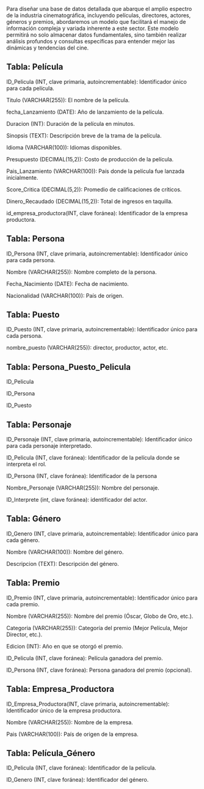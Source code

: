 Para diseñar una base de datos detallada que abarque el amplio espectro de la industria cinematográfica, incluyendo películas, directores, actores, géneros y premios, abordaremos un modelo que facilitará el manejo de información compleja y variada inherente a este sector. Este modelo permitirá no solo almacenar datos fundamentales, sino también realizar análisis profundos y consultas específicas para entender mejor las dinámicas y tendencias del cine.

## Tabla: Película
ID_Pelicula (INT, clave primaria, autoincrementable): Identificador único para cada película.

Titulo (VARCHAR(255)): El nombre de la película.

fecha_Lanzamiento (DATE): Año de lanzamiento de la película.

Duracion (INT): Duración de la película en minutos.

Sinopsis (TEXT): Descripción breve de la trama de la película.

Idioma (VARCHAR(100)): Idiomas disponibles.

Presupuesto (DECIMAL(15,2)): Costo de producción de la película.

Pais_Lanzamiento (VARCHAR(100)): País donde la película fue lanzada inicialmente.

Score_Critica (DECIMAL(5,2)): Promedio de calificaciones de críticos.

Dinero_Recaudado (DECIMAL(15,2)): Total de ingresos en taquilla.

id_empresa_productora(INT, clave foránea): Identificador de la empresa productora.


## Tabla: Persona
ID_Persona (INT, clave primaria, autoincrementable): Identificador único para cada persona.

Nombre (VARCHAR(255)): Nombre completo de la persona.

Fecha_Nacimiento (DATE): Fecha de nacimiento.

Nacionalidad (VARCHAR(100)): País de origen.

## Tabla: Puesto

ID_Puesto (INT, clave primaria, autoincrementable): Identificador único para cada persona.

nombre_puesto (VARCHAR(255)): director, productor, actor, etc.


## Tabla: Persona_Puesto_Pelicula
ID_Pelicula

ID_Persona

ID_Puesto


## Tabla: Personaje
ID_Personaje (INT, clave primaria, autoincrementable): Identificador único para cada personaje interpretado.

ID_Pelicula (INT, clave foránea): Identificador de la película donde se interpreta el rol.

ID_Persona (INT, clave foránea): Identificador de la persona

Nombre_Personaje (VARCHAR(255)): Nombre del personaje.

ID_Interprete (int, clave foránea): identificador del actor.


## Tabla: Género
ID_Genero (INT, clave primaria, autoincrementable): Identificador único para cada género.

Nombre (VARCHAR(100)): Nombre del género.

Descripcion (TEXT): Descripción del género.


## Tabla: Premio
ID_Premio (INT, clave primaria, autoincrementable): Identificador único para cada premio.

Nombre (VARCHAR(255)): Nombre del premio (Óscar, Globo de Oro, etc.).

Categoria (VARCHAR(255)): Categoría del premio (Mejor Película, Mejor Director, etc.).

Edicion (INT): Año en que se otorgó el premio.

ID_Pelicula (INT, clave foránea): Película ganadora del premio.

ID_Persona (INT, clave foránea): Persona ganadora del premio (opcional).


## Tabla: Empresa_Productora
ID_Empresa_Productora(INT, clave primaria, autoincrementable): Identificador único de la empresa productora.

Nombre (VARCHAR(255)): Nombre de la empresa.

Pais (VARCHAR(100)): País de origen de la empresa.


## Tabla: Película_Género
ID_Pelicula (INT, clave foránea): Identificador de la película.

ID_Genero (INT, clave foránea): Identificador del género.

